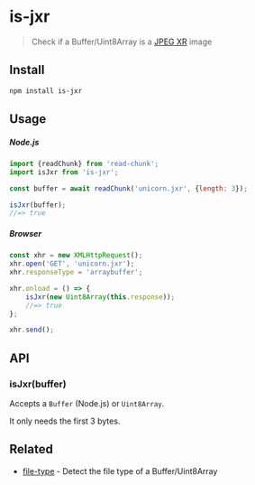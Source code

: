 # is-jxr

> Check if a Buffer/Uint8Array is a [JPEG XR](https://en.wikipedia.org/wiki/JPEG_XR) image

## Install

```sh
npm install is-jxr
```

## Usage

##### Node.js

```js
import {readChunk} from 'read-chunk';
import isJxr from 'is-jxr';

const buffer = await readChunk('unicorn.jxr', {length: 3});

isJxr(buffer);
//=> true
```

##### Browser

```js
const xhr = new XMLHttpRequest();
xhr.open('GET', 'unicorn.jxr');
xhr.responseType = 'arraybuffer';

xhr.onload = () => {
	isJxr(new Uint8Array(this.response));
	//=> true
};

xhr.send();
```

## API

### isJxr(buffer)

Accepts a `Buffer` (Node.js) or `Uint8Array`.

It only needs the first 3 bytes.

## Related

- [file-type](https://github.com/sindresorhus/file-type) - Detect the file type of a Buffer/Uint8Array
